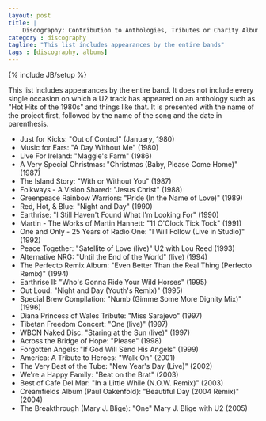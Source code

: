 ```yaml
---
layout: post
title: |
    Discography: Contribution to Anthologies, Tributes or Charity Albums
category : discography
tagline: "This list includes appearances by the entire bands"
tags : [discography, albums]
---
```

{% include JB/setup %}

This list includes appearances by the entire band. It does not include every single occasion on which a U2 track has appeared on an anthology such as "Hot Hits of the 1980s" and things like that. It is presented with the name of the project first, followed by the name of the song and the date in parenthesis.

* Just for Kicks: "Out of Control" (January, 1980)
* Music for Ears: "A Day Without Me" (1980)
* Live For Ireland: "Maggie's Farm" (1986)
* A Very Special Christmas: "Christmas (Baby, Please Come Home)" (1987)
* The Island Story: "With or Without You" (1987)
* Folkways - A Vision Shared: "Jesus Christ" (1988)
* Greenpeace Rainbow Warriors: "Pride (In the Name of Love)" (1989)
* Red, Hot, & Blue: "Night and Day" (1990)
* Earthrise: "I Still Haven't Found What I'm Looking For" (1990)
* Martin - The Works of Martin Hannett: "11 O'Clock Tick Tock" (1991)
* One and Only - 25 Years of Radio One: "I Will Follow (Live in Studio)" (1992)
* Peace Together: "Satellite of Love (live)" U2 with Lou Reed (1993)
* Alternative NRG: "Until the End of the World" (live) (1994)
* The Perfecto Remix Album: "Even Better Than the Real Thing (Perfecto Remix)" (1994)
* Earthrise II: "Who's Gonna Ride Your Wild Horses" (1995)
* Out Loud: "Night and Day (Youth's Remix)" (1995)
* Special Brew Compilation: "Numb (Gimme Some More Dignity Mix)" (1996)
* Diana Princess of Wales Tribute: "Miss Sarajevo" (1997)
* Tibetan Freedom Concert: "One (live)" (1997)
* WBCN Naked Disc: "Staring at the Sun (live)" (1997)
* Across the Bridge of Hope: "Please" (1998)
* Forgotten Angels: "If God Will Send His Angels" (1999)
* America: A Tribute to Heroes: "Walk On" (2001)
* The Very Best of the Tube: "New Year's Day (Live)" (2002)
* We're a Happy Family: "Beat on the Brat" (2003)
* Best of Cafe Del Mar: "In a Little While (N.O.W. Remix)" (2003)
* Creamfields Album (Paul Oakenfold): "Beautiful Day (2004 Remix)" (2004)
* The Breakthrough (Mary J. Blige): "One" Mary J. Blige with U2 (2005)
